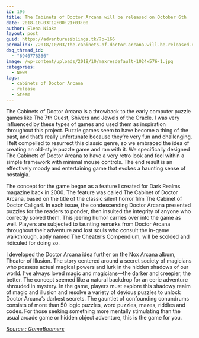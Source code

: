 ```yaml
---
id: 196
title: The Cabinets of Doctor Arcana will be released on October 6th
date: 2018-10-03T12:00:21+03:00
author: Elena Niaka
layout: post
guid: https://adventuresiblings.tk/?p=166
permalink: /2018/10/03/the-cabinets-of-doctor-arcana-will-be-released-on-october-6th/
dsq_thread_id:
  - "6946778366"
image: /wp-content/uploads/2018/10/maxresdefault-1024x576-1.jpg
categories:
  - News
tags:
  - cabinets of Doctor Arcana
  - release
  - Steam
---
```

The Cabinets of Doctor Arcana is a throwback to the early computer puzzle games like The 7th Guest, Shivers and Jewels of the Oracle. I was very influenced by these types of games and used them as inspiration throughout this project. Puzzle games seem to have become a thing of the past, and that&#8217;s really unfortunate because they&#8217;re very fun and challenging. I felt compelled to resurrect this classic genre, so we embraced the idea of creating an old-style puzzle game and ran with it. We specifically designed The Cabinets of Doctor Arcana to have a very retro look and feel within a simple framework with minimal mouse controls. The end result is an effectively moody and entertaining game that evokes a haunting sense of nostalgia.

<!--more-->

The concept for the game began as a feature I created for Dark Realms magazine back in 2000. The feature was called The Cabinet of Doctor Arcana, based on the title of the classic silent horror film The Cabinet of Doctor Caligari. In each issue, the condescending Doctor Arcana presented puzzles for the readers to ponder, then insulted the integrity of anyone who correctly solved them. This jeering humor carries over into the game as well. Players are subjected to taunting remarks from Doctor Arcana throughout their adventure and lost souls who consult the in-game walkthrough, aptly named The Cheater&#8217;s Compendium, will be scolded and ridiculed for doing so.

<span class="embed-youtube" style="text-align:center; display: block;"></span>

I developed the Doctor Arcana idea further on the Nox Arcana album, Theater of Illusion. The story centered around a secret society of magicians who possess actual magical powers and lurk in the hidden shadows of our world. I&#8217;ve always loved magic and magicians—the darker and creepier, the better. The concept seemed like a natural backdrop for an eerie adventure shrouded in mystery. In the game, players must explore this shadowy realm of magic and illusion and resolve a variety of devious puzzles to unlock Doctor Arcana&#8217;s darkest secrets. The gauntlet of confounding conundrums consists of more than 50 logic puzzles, word puzzles, mazes, riddles and codes. For those seeking something more mentally stimulating than the usual arcade game or hidden object adventure, this is the game for you.

_[Source : GameBoomers](http://www.gameboomers.com/forum/ubbthreads.php/topics/1164715/The_Cabinets_of_Doctor_Arcana_#Post1164715)_